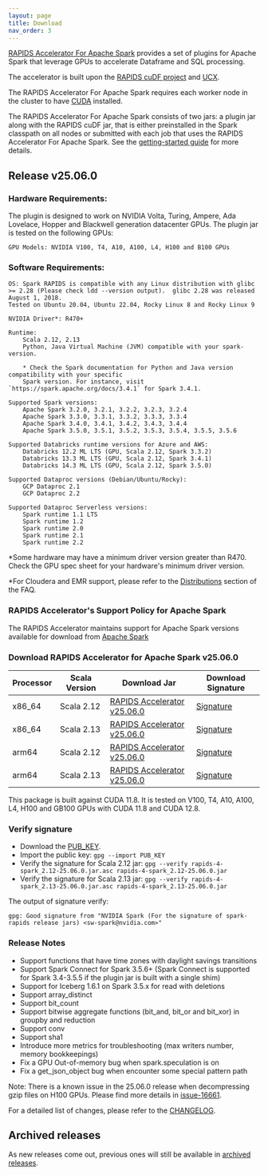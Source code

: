 ```yaml
---
layout: page
title: Download
nav_order: 3
---
```


[RAPIDS Accelerator For Apache Spark](https://github.com/NVIDIA/spark-rapids) provides a set of
plugins for Apache Spark that leverage GPUs to accelerate Dataframe and SQL processing.

The accelerator is built upon the [RAPIDS cuDF project](https://github.com/rapidsai/cudf) and
[UCX](https://github.com/openucx/ucx/).

The RAPIDS Accelerator For Apache Spark requires each worker node in the cluster to have
[CUDA](https://developer.nvidia.com/cuda-toolkit) installed.

The RAPIDS Accelerator For Apache Spark consists of two jars: a plugin jar along with the RAPIDS
cuDF jar, that is either preinstalled in the Spark classpath on all nodes or submitted with each job
that uses the RAPIDS Accelerator For Apache Spark. See the [getting-started
guide](https://docs.nvidia.com/spark-rapids/user-guide/latest/getting-started/overview.html) for more details.

## Release v25.06.0
### Hardware Requirements:

The plugin is designed to work on NVIDIA Volta, Turing, Ampere, Ada Lovelace, Hopper and Blackwell generation datacenter GPUs.  The plugin jar is tested on the following GPUs:

	GPU Models: NVIDIA V100, T4, A10, A100, L4, H100 and B100 GPUs

### Software Requirements:

    OS: Spark RAPIDS is compatible with any Linux distribution with glibc >= 2.28 (Please check ldd --version output).  glibc 2.28 was released August 1, 2018. 
    Tested on Ubuntu 20.04, Ubuntu 22.04, Rocky Linux 8 and Rocky Linux 9

	NVIDIA Driver*: R470+

	Runtime: 
		Scala 2.12, 2.13
		Python, Java Virtual Machine (JVM) compatible with your spark-version. 

		* Check the Spark documentation for Python and Java version compatibility with your specific 
		Spark version. For instance, visit `https://spark.apache.org/docs/3.4.1` for Spark 3.4.1.

	Supported Spark versions:
		Apache Spark 3.2.0, 3.2.1, 3.2.2, 3.2.3, 3.2.4
		Apache Spark 3.3.0, 3.3.1, 3.3.2, 3.3.3, 3.3.4
		Apache Spark 3.4.0, 3.4.1, 3.4.2, 3.4.3, 3.4.4
		Apache Spark 3.5.0, 3.5.1, 3.5.2, 3.5.3, 3.5.4, 3.5.5, 3.5.6
	
	Supported Databricks runtime versions for Azure and AWS:
		Databricks 12.2 ML LTS (GPU, Scala 2.12, Spark 3.3.2)
		Databricks 13.3 ML LTS (GPU, Scala 2.12, Spark 3.4.1)
		Databricks 14.3 ML LTS (GPU, Scala 2.12, Spark 3.5.0)
	
	Supported Dataproc versions (Debian/Ubuntu/Rocky):
		GCP Dataproc 2.1
		GCP Dataproc 2.2

	Supported Dataproc Serverless versions:
		Spark runtime 1.1 LTS
		Spark runtime 1.2
		Spark runtime 2.0
		Spark runtime 2.1
		Spark runtime 2.2

*Some hardware may have a minimum driver version greater than R470. Check the GPU spec sheet
for your hardware's minimum driver version.

*For Cloudera and EMR support, please refer to the
[Distributions](https://docs.nvidia.com/spark-rapids/user-guide/latest/faq.html#which-distributions-are-supported) section of the FAQ.

### RAPIDS Accelerator's Support Policy for Apache Spark
The RAPIDS Accelerator maintains support for Apache Spark versions available for download from [Apache Spark](https://spark.apache.org/downloads.html)

### Download RAPIDS Accelerator for Apache Spark v25.06.0

| Processor | Scala Version | Download Jar | Download Signature |
|-----------|---------------|--------------|--------------------|
| x86_64    | Scala 2.12    | [RAPIDS Accelerator v25.06.0](https://repo1.maven.org/maven2/com/nvidia/rapids-4-spark_2.12/25.06.0/rapids-4-spark_2.12-25.06.0.jar) | [Signature](https://repo1.maven.org/maven2/com/nvidia/rapids-4-spark_2.12/25.06.0/rapids-4-spark_2.12-25.06.0.jar.asc) |
| x86_64    | Scala 2.13    | [RAPIDS Accelerator v25.06.0](https://repo1.maven.org/maven2/com/nvidia/rapids-4-spark_2.13/25.06.0/rapids-4-spark_2.13-25.06.0.jar) | [Signature](https://repo1.maven.org/maven2/com/nvidia/rapids-4-spark_2.13/25.06.0/rapids-4-spark_2.13-25.06.0.jar.asc) |
| arm64     | Scala 2.12    | [RAPIDS Accelerator v25.06.0](https://repo1.maven.org/maven2/com/nvidia/rapids-4-spark_2.12/25.06.0/rapids-4-spark_2.12-25.06.0-cuda11-arm64.jar) | [Signature](https://repo1.maven.org/maven2/com/nvidia/rapids-4-spark_2.12/25.06.0/rapids-4-spark_2.12-25.06.0-cuda11-arm64.jar.asc) |
| arm64     | Scala 2.13    | [RAPIDS Accelerator v25.06.0](https://repo1.maven.org/maven2/com/nvidia/rapids-4-spark_2.13/25.06.0/rapids-4-spark_2.13-25.06.0-cuda11-arm64.jar) | [Signature](https://repo1.maven.org/maven2/com/nvidia/rapids-4-spark_2.13/25.06.0/rapids-4-spark_2.13-25.06.0-cuda11-arm64.jar.asc) |

This package is built against CUDA 11.8. It is tested on V100, T4, A10, A100, L4, H100 and GB100 GPUs with 
CUDA 11.8 and CUDA 12.8.  

### Verify signature
* Download the [PUB_KEY](https://keys.openpgp.org/search?q=sw-spark@nvidia.com).
* Import the public key: `gpg --import PUB_KEY`
* Verify the signature for Scala 2.12 jar:
    `gpg --verify rapids-4-spark_2.12-25.06.0.jar.asc rapids-4-spark_2.12-25.06.0.jar`
* Verify the signature for Scala 2.13 jar:
    `gpg --verify rapids-4-spark_2.13-25.06.0.jar.asc rapids-4-spark_2.13-25.06.0.jar`

The output of signature verify:

	gpg: Good signature from "NVIDIA Spark (For the signature of spark-rapids release jars) <sw-spark@nvidia.com>"

### Release Notes
* Support functions that have time zones with daylight savings transitions 
* Support Spark Connect for Spark 3.5.6+ (Spark Connect is supported for Spark 3.4-3.5.5 if the plugin jar is built with a single shim)
* Support for Iceberg 1.6.1 on Spark 3.5.x for read with deletions
* Support array_distinct
* Support bit_count
* Support bitwise aggregate functions (bit_and, bit_or and bit_xor) in groupby and reduction
* Support conv
* Support sha1
* Introduce more metrics for troubleshooting (max writers number, memory bookkeepings)
* Fix a GPU Out-of-memory bug when spark.speculation is on
* Fix a get_json_object bug when encounter some special pattern path

Note: There is a known issue in the 25.06.0 release when decompressing gzip files on H100 GPUs.
Please find more details in [issue-16661](https://github.com/rapidsai/cudf/issues/16661).

For a detailed list of changes, please refer to the
[CHANGELOG](https://github.com/NVIDIA/spark-rapids/blob/main/CHANGELOG.md).

## Archived releases

As new releases come out, previous ones will still be available in [archived releases](./archive.md).
